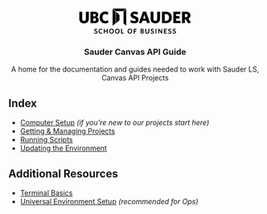 <!-- PROJECT LOGO -->
<br />
<p align="center">
  <div align="center">
    <img src="imgs/sauder-logo.png" alt="Logo" height="50">
  </div>

  <h3 align="center">Sauder Canvas API Guide</h3>

  <p align="center">
  A home for the documentation and guides needed to work with Sauder LS, Canvas API Projects
    <br />
  </p>
</p>

<!-- LINKS TO ALL DOCS -->

## Index

- [Computer Setup](docs/computer-setup.md) _(if you're new to our projects start here)_
- [Getting & Managing Projects](docs/github-project-management.md)
- [Running Scripts](docs/running-instructions.md)
- [Updating the Environment](docs/updating-environments-anaconda.md)

## Additional Resources

- [Terminal Basics](docs/terminal-basics.md)
- [Universal Environment Setup](docs/universal-env-setup.md) _(recommended for Ops)_
